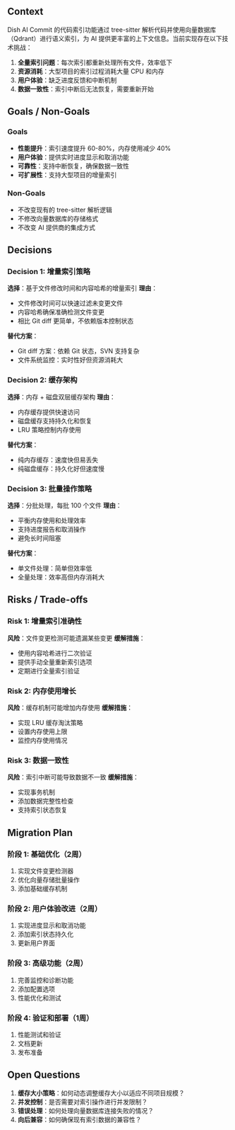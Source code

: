 ## Context

Dish AI Commit 的代码索引功能通过 tree-sitter 解析代码并使用向量数据库（Qdrant）进行语义索引，为 AI 提供更丰富的上下文信息。当前实现存在以下技术挑战：

1. **全量索引问题**：每次索引都重新处理所有文件，效率低下
2. **资源消耗**：大型项目的索引过程消耗大量 CPU 和内存
3. **用户体验**：缺乏进度反馈和中断机制
4. **数据一致性**：索引中断后无法恢复，需要重新开始

## Goals / Non-Goals

### Goals
- **性能提升**：索引速度提升 60-80%，内存使用减少 40%
- **用户体验**：提供实时进度显示和取消功能
- **可靠性**：支持中断恢复，确保数据一致性
- **可扩展性**：支持大型项目的增量索引

### Non-Goals
- 不改变现有的 tree-sitter 解析逻辑
- 不修改向量数据库的存储格式
- 不改变 AI 提供商的集成方式

## Decisions

### Decision 1: 增量索引策略
**选择**：基于文件修改时间和内容哈希的增量索引
**理由**：
- 文件修改时间可以快速过滤未变更文件
- 内容哈希确保准确检测文件变更
- 相比 Git diff 更简单，不依赖版本控制状态

**替代方案**：
- Git diff 方案：依赖 Git 状态，SVN 支持复杂
- 文件系统监控：实时性好但资源消耗大

### Decision 2: 缓存架构
**选择**：内存 + 磁盘双层缓存架构
**理由**：
- 内存缓存提供快速访问
- 磁盘缓存支持持久化和恢复
- LRU 策略控制内存使用

**替代方案**：
- 纯内存缓存：速度快但易丢失
- 纯磁盘缓存：持久化好但速度慢

### Decision 3: 批量操作策略
**选择**：分批处理，每批 100 个文件
**理由**：
- 平衡内存使用和处理效率
- 支持进度报告和取消操作
- 避免长时间阻塞

**替代方案**：
- 单文件处理：简单但效率低
- 全量处理：效率高但内存消耗大

## Risks / Trade-offs

### Risk 1: 增量索引准确性
**风险**：文件变更检测可能遗漏某些变更
**缓解措施**：
- 使用内容哈希进行二次验证
- 提供手动全量重新索引选项
- 定期进行全量索引验证

### Risk 2: 内存使用增长
**风险**：缓存机制可能增加内存使用
**缓解措施**：
- 实现 LRU 缓存淘汰策略
- 设置内存使用上限
- 监控内存使用情况

### Risk 3: 数据一致性
**风险**：索引中断可能导致数据不一致
**缓解措施**：
- 实现事务机制
- 添加数据完整性检查
- 支持索引状态恢复

## Migration Plan

### 阶段 1: 基础优化（2周）
1. 实现文件变更检测器
2. 优化向量存储批量操作
3. 添加基础缓存机制

### 阶段 2: 用户体验改进（2周）
1. 实现进度显示和取消功能
2. 添加索引状态持久化
3. 更新用户界面

### 阶段 3: 高级功能（2周）
1. 完善监控和诊断功能
2. 添加配置选项
3. 性能优化和测试

### 阶段 4: 验证和部署（1周）
1. 性能测试和验证
2. 文档更新
3. 发布准备

## Open Questions

1. **缓存大小策略**：如何动态调整缓存大小以适应不同项目规模？
2. **并发控制**：是否需要对索引操作进行并发限制？
3. **错误处理**：如何处理向量数据库连接失败的情况？
4. **向后兼容**：如何确保现有索引数据的兼容性？
